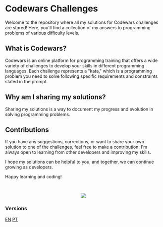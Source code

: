 # Codewars Challenges

Welcome to the repository where all my solutions for Codewars challenges are stored! Here, you'll find a collection of my answers to programming problems of various difficulty levels.

## What is Codewars?

Codewars is an online platform for programming training that offers a wide variety of challenges to develop your skills in different programming languages. Each challenge represents a "kata," which is a programming problem you need to solve following specific requirements and constraints stated in the prompt.

## Why am I sharing my solutions?

Sharing my solutions is a way to document my progress and evolution in solving programming problems.

## Contributions

If you have any suggestions, corrections, or want to share your own solution to one of the challenges, feel free to make a contribution. I'm always open to learning from other developers and improving my skills.

I hope my solutions can be helpful to you, and together, we can continue growing as developers.

Happy learning and coding!

<br/>

<p align="center">
  <img src="https://www.codewars.com/users/Haghalaz/badges/large">
</p>

### Versions

[EN](README.md)
[PT](README-pt.md)
